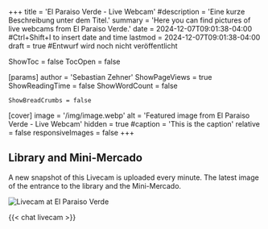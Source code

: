 +++
title = 'El Paraiso Verde - Live Webcam'
#description = 'Eine kurze Beschreibung unter dem Titel.'
summary = 'Here you can find pictures of live webcams from El Paraiso Verde.'
date = 2024-12-07T09:01:38-04:00 #Ctrl+Shift+I to insert date and time
lastmod = 2024-12-07T09:01:38-04:00
draft = true #Entwurf wird noch nicht veröffentlicht

ShowToc = false
TocOpen = false

[params]
    author = 'Sebastian Zehner'
    ShowPageViews = true
    ShowReadingTime = false
    ShowWordCount = false

    ShowBreadCrumbs = false

[cover]
    image = '/img/image.webp'
    alt = 'Featured image from El Paraiso Verde - Live Webcam'
    hidden = true
    #caption = 'This is the caption'
    relative = false
    responsiveImages = false
+++

## Library and Mini-Mercado

A new snapshot of this Livecam is uploaded every minute. The latest image of the entrance to the library and the Mini-Mercado.

![Livecam at El Paraiso Verde](https://cdn.epv.one/cam_snapshots/epv_snapshot.jpeg)

{{< chat livecam >}}
